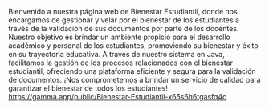 Bienvenido a nuestra página web de Bienestar Estudiantil, donde nos encargamos de gestionar y velar por el bienestar de los estudiantes a través de la validación de sus documentos por parte de los docentes. Nuestro objetivo es brindar un ambiente propicio para el desarrollo académico y personal de los estudiantes, promoviendo su bienestar y éxito en su trayectoria educativa. A través de nuestro sistema en Java, facilitamos la gestión de los procesos relacionados con el bienestar estudiantil, ofreciendo una plataforma eficiente y segura para la validación de documentos. ¡Nos comprometemos a brindar un servicio de calidad para garantizar el bienestar de todos los estudiantes!
https://gamma.app/public/Bienestar-Estudiantil-x65s6h6tgasfq4o
